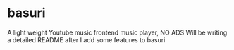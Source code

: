 # basuri
A light weight Youtube music frontend music player, NO ADS
Will be writing a detailed README after I add some features to basuri
